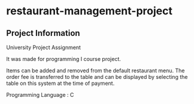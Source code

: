 # restaurant-management-project
## Project Information

University Project Assignment

It was made for programming I course project.

Items can be added and removed from the default restaurant menu.
The order fee is transferred to the table and can be displayed by selecting the table on this system at the time of payment.

Programming Language : C

